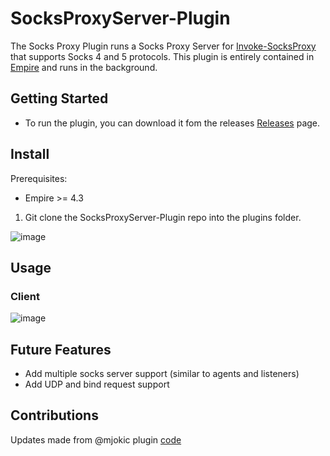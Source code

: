 # SocksProxyServer-Plugin
The Socks Proxy Plugin runs a Socks Proxy Server for [Invoke-SocksProxy](https://github.com/BC-SECURITY/Invoke-SocksProxy)
that supports Socks 4 and 5 protocols. This plugin is entirely contained in [Empire](https://github.com/BC-SECURITY/Empire/)
and runs in the background. 

## Getting Started
* To run the plugin, you can download it fom the releases [Releases](https://github.com/BC-SECURITY/Invoke-SocksProxy/releases) page. 

## Install
Prerequisites:
- Empire >= 4.3

1. Git clone the SocksProxyServer-Plugin repo into the plugins folder.

![image](https://user-images.githubusercontent.com/20302208/143662960-29ff5cb4-ca62-408f-87f7-8e7c445504c7.png)

## Usage
### Client
![image](https://user-images.githubusercontent.com/20302208/120247213-8ffa7100-c227-11eb-8a7a-5f0de195f2e9.gif)

## Future Features
- Add multiple socks server support (similar to agents and listeners)
- Add UDP and bind request support

## Contributions
Updates made from @mjokic plugin [code](https://github.com/BC-SECURITY/Empire/pull/351)
